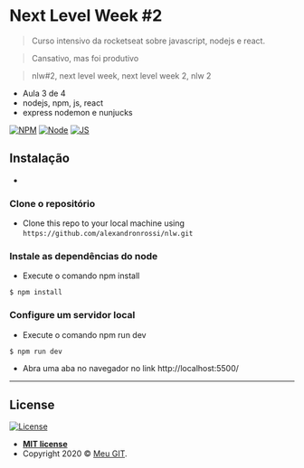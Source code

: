 # Next Level Week #2

> Curso intensivo da rocketseat sobre javascript, nodejs e react.

> Cansativo, mas foi produtivo

> nlw#2, next level week, next level week 2, nlw 2

- Aula 3 de 4
- nodejs, npm, js, react
- express nodemon e nunjucks

[![NPM](https://scontent.faru1-1.fna.fbcdn.net/v/t1.0-9/42950845_2049174855162891_7586631910986612736_o.png?_nc_cat=108&_nc_sid=09cbfe&_nc_ohc=GcXSc1TS1VkAX9lsMiD&_nc_ht=scontent.faru1-1.fna&oh=f1677ccdb531cdf9265e206dfd32dcb4&oe=5F563B09)](https://www.npmjs.com/) [![Node](https://upload.wikimedia.org/wikipedia/commons/d/d9/Node.js_logo.svg)](https://nodejs.org/en/) [![JS](https://pluralsight2.imgix.net/paths/images/javascript-542e10ea6e.png)](https://www.javascript.com/)

## Instalação

- 

### Clone o repositório

- Clone this repo to your local machine using `https://github.com/alexandronrossi/nlw.git`

### Instale as dependências do node

- Execute o comando npm install

```shell
$ npm install
```

### Configure um servidor local

- Execute o comando npm run dev

```shell
$ npm run dev
```

- Abra uma aba no navegador no link http://localhost:5500/

---

## License

[![License](http://img.shields.io/:license-mit-blue.svg?style=flat-square)](http://badges.mit-license.org)

- **[MIT license](http://opensource.org/licenses/mit-license.php)**
- Copyright 2020 © <a href="https://github.com/alexandronrossi" target="_blank">Meu GIT</a>.